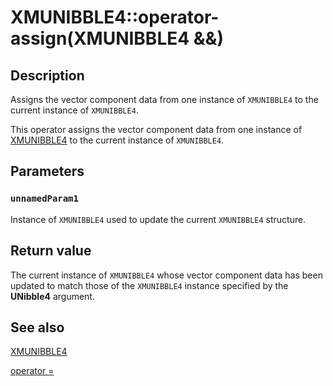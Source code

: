 # XMUNIBBLE4::operator-assign(XMUNIBBLE4 &&)

## Description

Assigns the vector component data from one instance of `XMUNIBBLE4` to the current instance of `XMUNIBBLE4`.

This operator assigns the vector component data from one instance of [XMUNIBBLE4](https://learn.microsoft.com/windows/win32/api/directxpackedvector/ns-directxpackedvector-xmunibble4) to the current instance of `XMUNIBBLE4`.

## Parameters

### `unnamedParam1`

Instance of `XMUNIBBLE4` used to update the current `XMUNIBBLE4` structure.

## Return value

The current instance of `XMUNIBBLE4` whose vector component data has been updated to match those of the `XMUNIBBLE4` instance specified by the **UNibble4** argument.

## See also

[XMUNIBBLE4](https://learn.microsoft.com/windows/win32/api/directxpackedvector/ns-directxpackedvector-xmunibble4)

[operator =](https://msdn.microsoft.com/03b4f870-696e-4719-8115-9becb307dd10)